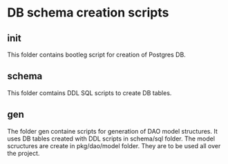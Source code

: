 # DB schema creation scripts

## init

This folder contains bootleg script for creation of Postgres DB.

## schema

This folder comtains DDL SQL scripts to create DB tables.

## gen

The folder gen containe scripts for generation of DAO model structures.
It uses DB tables created with DDL scripts in schema/sql folder.
The model scructures are create in pkg/dao/model folder. They are to be
used all over the project.



